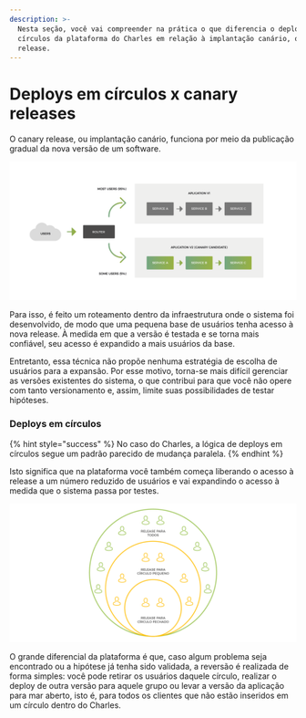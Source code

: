 ```yaml
---
description: >-
  Nesta seção, você vai compreender na prática o que diferencia o deploy em
  círculos da plataforma do Charles em relação à implantação canário, ou canary
  release.
---
```


# Deploys em círculos x canary releases

O canary release, ou implantação canário, funciona por meio da publicação gradual da nova versão de um software. 

![](../.gitbook/assets/deploys-em-circulos-vs.-canary-release%20%281%29.png)

 Para isso, é feito um roteamento dentro da infraestrutura onde o sistema foi desenvolvido, de modo que uma pequena base de usuários tenha acesso à nova release. À medida em que a versão é testada e se torna mais confiável, seu acesso é expandido a mais usuários da base. 

Entretanto, essa técnica não propõe nenhuma estratégia de escolha de usuários para a expansão. Por esse motivo, torna-se mais difícil gerenciar as versões existentes do sistema, o que contribui para que você não opere com tanto versionamento e, assim, limite suas possibilidades de testar hipóteses.  


### Deploys em círculos

{% hint style="success" %}
No caso do Charles, a lógica de deploys em círculos segue um padrão parecido de mudança paralela. 
{% endhint %}

Isto significa que na plataforma você também começa liberando o acesso à release a um número reduzido de usuários e vai expandindo o acesso à medida que o sistema passa por testes.

![](../.gitbook/assets/conceito-de-deploy-em-circulos%20%282%29.png)

O grande diferencial da plataforma é que, caso algum problema seja encontrado ou a hipótese já tenha sido validada, a reversão é realizada de forma simples: você pode retirar os usuários daquele círculo, realizar o deploy de outra versão para aquele grupo ou levar a versão da aplicação para mar aberto, isto é, para todos os clientes que não estão inseridos em um círculo dentro do Charles.

